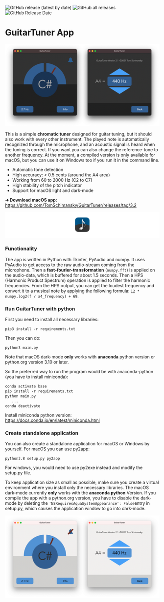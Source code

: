 ![GitHub release (latest by date)](https://img.shields.io/github/v/release/TomSchimansky/GuitarTuner)
![GitHub all releases](https://img.shields.io/github/downloads/TomSchimansky/GuitarTuner/total?color=green&label=macOS%20release%20downloads)
![GitHub Release Date](https://img.shields.io/github/release-date/TomSchimansky/GuitarTuner?color=green)

# GuitarTuner App

![](documentation/readme_images/Preview_Dark.png)

This is a simple **chromatic tuner** designed for guitar tuning, but it should also work with every other instrument.
The played note is automatically recognized through the microphone, and an acoustic signal is
heard when the tuning is correct. If you want you can also change the reference-tone to another
frequency. At the moment, a compiled version is only available for macOS, but you can use it on
Windows too if you run it in the command line.

* Automatic tone detection
* High accuracy: < 0.5 cents (around the A4 area)
* Working from 60 to 2000 Hz (C2 to C7)
* High stability of the pitch indicator
* Support for macOS light and dark-mode

**➜️ Download macOS app:** https://github.com/TomSchimansky/GuitarTuner/releases/tag/3.2

![](documentation/readme_images/Icon_Banner.png)

### Functionality

The app is written in Python with Tkinter, PyAudio and numpy. It uses PyAudio to get access to the raw audio-stream coming from the microphone.
Then a **fast-fourier-transformation** (```numpy.fft```) is applied on the audio-data, which is buffered for about 1.5 seconds.
Then a HPS (Harmonic Product Spectrum) operation is applied to filter the harmonic frequencies.
From the HPS output, you can get the loudest frequency and convert it to a musical note by applying the following
formula: ```12 * numpy.log2(f / a4_frequency) + 69```.

### Run GuitarTuner with python
First you need to install all necessary libraries:
```
pip3 install -r requirements.txt
```
Then you can do:
```
python3 main.py
```
Note that macOS dark-mode **only** works with **anaconda** python version or python.org version 3.10 or later.

So the preferred way to run the program would be with anaconda-python (you have to install miniconda):

```
conda activate base
pip install -r requirements.txt
python main.py
   ...
conda deactivate
```

Install miniconda python version: https://docs.conda.io/en/latest/miniconda.html

### Create standalone application
You can also create a standalone application for macOS or Windows by yourself. For macOS you can use py2app:
```
python3.8 setup.py py2app
```
For windows, you would need to use py2exe instead and modify the setup.py file.

To keep application size as small as possible, make sure you create a virtual environment where you install
only the necessary libraries. The macOS dark-mode currently **only** works with the **anaconda python** Version.
If you compile the app with a python.org version, you have to disable the dark-mode by deleting
the ```'NSRequiresAquaSystemAppearance': False```entry in setup.py, which causes the application window to go
into dark-mode.

![](documentation/readme_images/Preview_Light.png)
